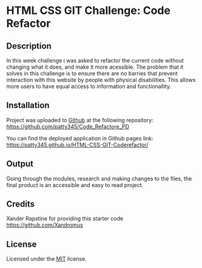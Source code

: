 # HTML CSS GIT Challenge: Code Refactor

## Description

In this week challenge i was asked to refactor the current code without changing what it does, and make it more acessible.
The problem that it solves in this challenge is to ensure there are no barries that prevent interaction with this website by people with physical disabilities. This allows more users to have equal access to information and functionallity.

## Installation

Project was uploaded to [Github](https://github.com/) at the following repository: https://github.com/patty345/Code_Refactore_PD

You can find the deployed application in Github pages link: https://patty345.github.io/HTML-CSS-GIT-Coderefactor/

## Output

Going through the modules, research and making changes to the files, the final product is an accessible and easy to read project.

## Credits

Xander Rapstine for providing this starter code
https://github.com/Xandromus

## License

Licensed under the [MIT](./LICENSE.txt) license.
